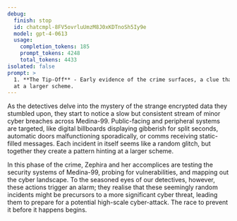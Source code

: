```yaml
---
debug:
  finish: stop
  id: chatcmpl-8FV5ovrluUmzM8J0xKDTnoSh5Iy9e
  model: gpt-4-0613
  usage:
    completion_tokens: 185
    prompt_tokens: 4248
    total_tokens: 4433
isolated: false
prompt: >
  1. **The Tip-Off** - Early evidence of the crime surfaces, a clue that hints
  at a larger scheme.
---
```

As the detectives delve into the mystery of the strange encrypted data they stumbled upon, they start to notice a slow but consistent stream of minor cyber breaches across Medina-99. Public-facing and peripheral systems are targeted, like digital billboards displaying gibberish for split seconds, automatic doors malfunctioning sporadically, or comms receiving static-filled messages. Each incident in itself seems like a random glitch, but together they create a pattern hinting at a larger scheme.

In this phase of the crime, Zephira and her accomplices are testing the security systems of Medina-99, probing for vulnerabilities, and mapping out the cyber landscape. To the seasoned eyes of our detectives, however, these actions trigger an alarm; they realise that these seemingly random incidents might be precursors to a more significant cyber threat, leading them to prepare for a potential high-scale cyber-attack. The race to prevent it before it happens begins.